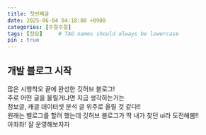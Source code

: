```yaml
---
title: 첫번째글
date: 2025-06-04 04:18:00 +0900
categories: [주절주절]
tags: [잡담]     # TAG names should always be lowercase
pin : true
---
```

## 개발 블로그 시작
많은 시행착오 끝에 완성한 깃허브 블로그!  
주로 어떤 글을 올릴거냐면 지금 생각하는거는  
정보글, 캐글 데이터셋 분석 글 위주로 올릴 것 같다!!  
원래는 벨로그를 할려 했는데 깃허브 블로그가 딱 내가 찾던 ui라 도전해봄!!  
아좌좌! 잘 운영해보자자  
